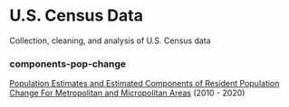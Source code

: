 # U.S. Census Data
Collection, cleaning, and analysis of U.S. Census data

### components-pop-change
[Population Estimates and Estimated Components of Resident Population Change For Metropolitan and Micropolitan Areas](https://www.census.gov/programs-surveys/popest/technical-documentation/research/evaluation-estimates/2020-evaluation-estimates/2010s-totals-metro-and-micro-statistical-areas.html)
(2010 - 2020)
